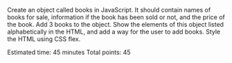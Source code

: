 Create an object called books in JavaScript. It should contain names of books for sale, information if the book has been sold or not, and the price of the book. Add 3 books to the object. Show the elements of this object listed alphabetically in the HTML, and add a way for the user to add books. Style the HTML using CSS flex.

Estimated time: 45 minutes
Total points: 45
